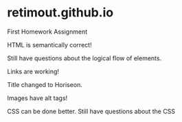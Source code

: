 # retimout.github.io
First Homework Assignment

HTML is semantically correct!

Still have questions about the logical flow of elements. 

Links are working! 

Title changed to Horiseon.

Images have alt tags!

CSS can be done better. Still have questions about the CSS


